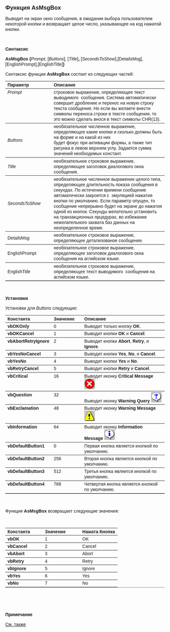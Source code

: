﻿<html>
<head>
<title>AsMsgBox</title>
</head>

<body>

<p><strong><font size="4" face="Arial">Функция AsMsgBox</font></strong></p>

<p><font face="Arial">Выводит на экран окно сообщения, в ожидании 
выбора пользователем некоторой кнопки и возвращает целое число, указывающее на 
код нажатой кнопки. </font></p>

<p>&nbsp;</p>

<p class="label"><font face="Arial"><b>Синтаксис</b></font></p>

<p><font face="Arial"><strong>AsMsgBox (</strong><em>Prompt, </em>[<em>Buttons</em>]<em>,
</em>[<em>Title</em>]<strong>, </strong>[<em>SecondsToShow</em>],[DetailsMsg],[EnglishPrompt],[EnglishTitle]<strong>)</strong></font></p>

<p><font face="Arial">Синтаксис функции <strong>AsMsgBox</strong>
состоит из следующих частей:</font></p>

<table border="1" cellPadding="5" cols="2" frame="below" rules="rows">
<TBODY>
  <tr vAlign="top">
    <td class="label" width="29%"><font face="Arial"><b>Параметр</b></font></td>
    <td class="label" width="71%"><font face="Arial"><strong>Описание</strong></font></td>
  </tr>
  <tr vAlign="top">
    <td width="29%"><font face="Arial"><em>Prompt</em></font></td>
    <td width="71%"><font face="Arial">строковое выражение, 
	определяющее текст выводимого&nbsp; сообщения. Система автоматически совершит 
	дробление и перенос на новую строку текста сообщения. Но если вы желаете 
	внести символы переноса строки в тексте сообщения, то это можно сделать 
	внося в текст символы CHR(13).</font></td>
  </tr>
  <tr>
    <td width="29%"><font face="Arial"><em>Buttons</em></font></td>
    <td width="71%"><font face="Arial">необязательное численное 
	выражение, определяющее какие кнопки и сколько должны быть на форме и на 
	какой из них <br>
    будет фокус при активации формы, а также тип рисунка в левом верхнем углу. 
	Задается сумма значений необходимых констант.</font></td>
  </tr>
  <tr>
    <td width="29%" style="height: 47px"><font face="Arial"><em>Title</em></font></td>
    <td width="71%" style="height: 47px"><font face="Arial">необязательное строковое 
	выражение, определяющее заголовок диалогового окна сообщения.</font></td>
  </tr>
    <tr>
    <td width="29%"><font face="Arial"><em>SecondsToShow</em></font></td>
    <td width="71%"><font face="Arial">необязательное численное 
	выражение целого типа, определяющее длительность показа сообщения в 
	секундах. По истечении времени сообщение автоматически закроется с&nbsp; 
	эмуляцией нажатия кнопки по умолчанию. Если параметр опущен, то сообщение 
	непрерывно будет на экране до нажатия одной из кнопок. Секунды желательно 
	установить на транзакционных прцедурах, во избежание нежелательного захвата 
	баз данных на неопределенное время. </font></td>
    </tr>
	<tr>
    <td width="29%"><font face="Arial">DetailsMsg</font></td>
    <td width="71%"><font face="Arial">необязательное строковое выражение, определяющее 
	детализованое сообщение.</font></td>
    </tr>
	<tr>
    <td width="29%"><font face="Arial">EnglishPrompt</font></td>
    <td width="71%"><font face="Arial">необязательное строковое 
	выражение, определяющее заголовок диалогового окна сообщения на аглийском 
	языке. </font></td>
    </tr>
  <tr>
    <td width="29%"><font face="Arial">EnglishTitle</font></td>
    <td width="71%"><font face="Arial">необязательное строковое выражение, 
	определяющее текст выводимого&nbsp; сообщения на аглийском языке.</font></td>
  </tr>
</table>

<p class="label">&nbsp;</p>

<p class="label"><font face="Arial"><b>Установки</b></font></p>

<p><font face="Arial">Установки для <em>Buttons</em>
следующие:</font></p>

<table border="1" cellPadding="5" cols="3" frame="below" rules="rows">
<TBODY>
  <tr vAlign="top">
    <td class="label" width="20%"><font face="Arial"><b>Константа</b></font></td>
    <td class="label" width="20%"><font face="Arial"><b>Значение</b></font></td>
    <td class="label" width="60%"><font face="Arial"><b>Описание</b></font></td>
  </tr>
  <tr vAlign="top">
    <td width="20%"><font face="Arial"><b>vbOKOnly</b></font></td>
    <td width="20%"><font face="Arial">0</font></td>
    <td width="60%"><font face="Arial">Выводит только кнопку <b>OK</b>.</font></td>
  </tr>
  <tr vAlign="top">
    <td width="20%"><font face="Arial"><b>vbOKCancel</b></font></td>
    <td width="20%"><font face="Arial">1</font></td>
    <td width="60%"><font face="Arial">Выводит кнопки<b> OK</b> и <b>
	Cancel</b>.</font></td>
  </tr>
  <tr vAlign="top">
    <td width="20%"><font face="Arial"><b>vbAbortRetryIgnore</b></font></td>
    <td width="20%"><font face="Arial">2</font></td>
    <td width="60%"><font face="Arial">Выводит кнопки <b>Abort</b>, <b>
	Retry</b>, и <b>Ignore</b>.</font></td>
  </tr>
  <tr vAlign="top">
    <td width="20%"><font face="Arial"><b>vbYesNoCancel</b></font></td>
    <td width="20%"><font face="Arial">3</font></td>
    <td width="60%"><font face="Arial">Выводит кнопки <b>Yes</b>, <b>
	No</b>, и <b>Cancel</b>.</font></td>
  </tr>
  <tr vAlign="top">
    <td width="20%"><font face="Arial"><b>vbYesNo</b></font></td>
    <td width="20%"><font face="Arial">4</font></td>
    <td width="60%"><font face="Arial">Выводит кнопки <b>Yes</b> и <b>
	No</b>.</font></td>
  </tr>
  <tr vAlign="top">
    <td width="20%"><font face="Arial"><b>vbRetryCancel</b></font></td>
    <td width="20%"><font face="Arial">5</font></td>
    <td width="60%"><font face="Arial">Выводит кнопки <b>Retry</b> и <b>
	Cancel</b>.</font></td>
  </tr>
  <tr vAlign="top">
    <td width="20%"><font face="Arial"><b>vbCritical</b></font></td>
    <td width="20%"><font face="Arial">16</font></td>
    <td width="60%"><font face="Arial">Выводит иконку<b> Critical 
	Message</b> <img src="../../../../../IMAGES/CRITICAL.GIF" width="33" height="33"
    alt="Critical.gif (257 bytes)"> </font></td>
  </tr>
  <tr vAlign="top">
    <td width="20%"><font face="Arial"><b>vbQuestion</b></font></td>
    <td width="20%"><font face="Arial">32</font></td>
    <td width="60%"><font face="Arial">Выводит иконку<b> Warning Query</b>
    <img src="../../../../../IMAGES/Question.gif" width="33" height="33"
    alt="Question.gif (263 bytes)"></font></td>
  </tr>
  <tr vAlign="top">
    <td width="20%"><font face="Arial"><b>vbExclamation</b></font></td>
    <td width="20%"><font face="Arial">48</font></td>
    <td width="60%"><font face="Arial">Выводит иконку<b> Warning 
	Message</b> <img src="../../../../../IMAGES/Exclamation.gif" width="33" height="33"
    alt="Exclamation.gif (244 bytes)"></font></td>
  </tr>
  <tr vAlign="top">
    <td width="20%"><font face="Arial"><b>vbInformation</b></font></td>
    <td width="20%"><font face="Arial">64</font></td>
    <td width="60%"><font face="Arial">Выводит иконку<b> Information 
	Message</b> <img src="../../../../../IMAGES/Information.gif" width="33" height="33"
    alt="Information.gif (256 bytes)"></font></td>
  </tr>
  <tr vAlign="top">
    <td width="20%"><font face="Arial"><b>vbDefaultButton1</b></font></td>
    <td width="20%"><font face="Arial">0</font></td>
    <td width="60%"><font face="Arial">Первая кнопка является кнопкой 
	по умолчанию.</font></td>
  </tr>
  <tr vAlign="top">
    <td width="20%"><font face="Arial"><b>vbDefaultButton2</b></font></td>
    <td width="20%"><font face="Arial">256</font></td>
    <td width="60%"><font face="Arial">Вторая кнопка является кнопкой 
	по умолчанию.</font></td>
  </tr>
  <tr vAlign="top">
    <td width="20%"><font face="Arial"><b>vbDefaultButton3</b></font></td>
    <td width="20%"><font face="Arial">512</font></td>
    <td width="60%"><font face="Arial">Третья кнопка является кнопкой 
	по умолчанию.</font></td>
  </tr>
  <tr vAlign="top">
    <td width="20%"><font face="Arial"><b>vbDefaultButton4</b></font></td>
    <td width="20%"><font face="Arial">768</font></td>
    <td width="60%"><font face="Arial">Четвертая кнопка является 
	кнопкой по умолчанию.</font></td>
  </tr>
</TBODY>
</table>

<p class="label">&nbsp;</p>

<p class="label"><font face="Arial">Функция <strong>AsMsgBox </strong>
возвращает следующие значения:</font></p>

<p class="label"><font face="Arial">&nbsp;</font></p>

<table border="1" cellPadding="5" cols="3" frame="below" rules="rows">
  <tr>
    <td class="label" width="33%"><font face="Arial"><b>Константа</b></font></td>
    <td class="label" width="33%"><font face="Arial"><b>Значение</b></font></td>
    <td class="label" width="33%"><font face="Arial"><b>Нажата Кнопка</b></font></td>
  </tr>
  <tr>
    <td width="33%"><font face="Arial"><b>vbOK</b></font></td>
    <td width="33%"><font face="Arial">1</font></td>
    <td width="33%"><font face="Arial">OK</font></td>
  </tr>
  <tr>
    <td width="33%"><font face="Arial"><b>vbCancel</b></font></td>
    <td width="33%"><font face="Arial">2</font></td>
    <td width="33%"><font face="Arial">Cancel</font></td>
  </tr>
  <tr>
    <td width="33%"><font face="Arial"><b>vbAbort</b></font></td>
    <td width="33%"><font face="Arial">3</font></td>
    <td width="33%"><font face="Arial">Abort</font></td>
  </tr>
  <tr>
    <td width="33%"><font face="Arial"><b>vbRetry</b></font></td>
    <td width="33%"><font face="Arial">4</font></td>
    <td width="33%"><font face="Arial">Retry</font></td>
  </tr>
  <tr>
    <td width="33%"><font face="Arial"><b>vbIgnore</b></font></td>
    <td width="33%"><font face="Arial">5</font></td>
    <td width="33%"><font face="Arial">Ignore</font></td>
  </tr>
  <tr>
    <td width="33%"><font face="Arial"><b>vbYes</b></font></td>
    <td width="33%"><font face="Arial">6</font></td>
    <td width="33%"><font face="Arial">Yes</font></td>
  </tr>
  <tr>
    <td width="33%"><font face="Arial"><b>vbNo</b></font></td>
    <td width="33%"><font face="Arial">7</font></td>
    <td width="33%"><font face="Arial">No</font></td>
  </tr>
</table>

<p class="label"><font face="Arial">&nbsp;</font></p>

<p class="label">&nbsp;</p>

<p class="label"><font face="Arial"><b>Примечание</b></font></p>

<p class="label"><a href="../../../functions.html"><font face="Arial">
См. также</font></a></p>
</body>
</html>
